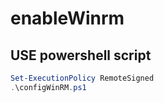 # enableWinrm

## USE powershell script

```powershell
Set-ExecutionPolicy RemoteSigned
.\configWinRM.ps1
```
